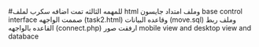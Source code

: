 #للمهمه الثالثه تمت اضافه سكرب لملف html وملف امتداد جايسون
base control interface 
صممت الواجهه (task2.html) 
وقاعده البيانات  (move.sql)
وملف ربط القاعده بالواجهه (connect.php)
 ارفقت صور mobile view and desktop view and databace
